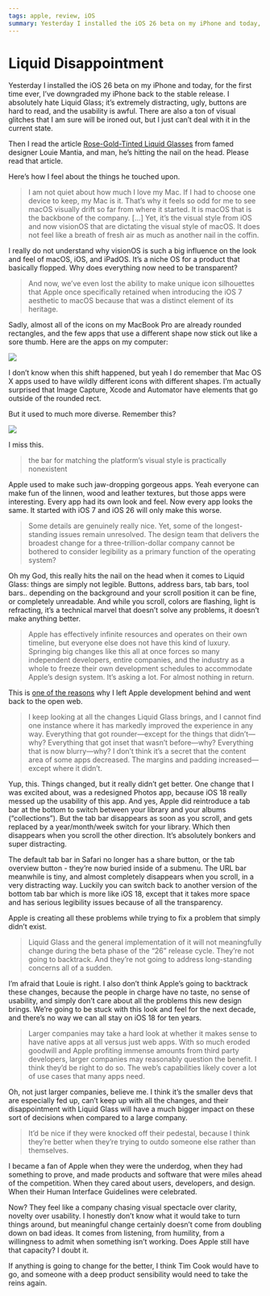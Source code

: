 ```yaml
---
tags: apple, review, iOS
summary: Yesterday I installed the iOS 26 beta on my iPhone and today, for the first time ever, I’ve downgraded my iPhone back to the stable release.
---
```


# Liquid Disappointment

Yesterday I installed the iOS 26 beta on my iPhone and today, for the first time ever, I’ve downgraded my iPhone back to the stable release. I absolutely hate Liquid Glass; it’s extremely distracting, ugly, buttons are hard to read, and the usability is awful. There are also a ton of visual glitches that I am sure will be ironed out, but I just can’t deal with it in the current state.

Then I read the article [Rose-Gold-Tinted Liquid Glasses](https://lmnt.me/blog/rose-gold-tinted-liquid-glasses.html) from famed designer Louie Mantia, and man, he’s hitting the nail on the head. Please read that article.

Here’s how I feel about the things he touched upon.

> I am not quiet about how much I love my Mac. If I had to choose one device to keep, my Mac is it. That’s why it feels so odd for me to see macOS visually drift so far from where it started. It is macOS that is the backbone of the company. [...] Yet, it’s the visual style from iOS and now visionOS that are dictating the visual style of macOS. It does not feel like a breath of fresh air as much as another nail in the coffin.

I really do not understand why visionOS is such a big influence on the look and feel of macOS, iOS, and iPadOS. It’s a niche OS for a product that basically flopped. Why does everything now need to be transparent?

> And now, we’ve even lost the ability to make unique icon silhouettes that Apple once specifically retained when introducing the iOS 7 aesthetic to macOS because that was a distinct element of its heritage.

Sadly, almost all of the icons on my MacBook Pro are already rounded rectangles, and the few apps that use a different shape now stick out like a sore thumb. Here are the apps on my computer:

![](/articles/images/app-icons.png)

I don’t know when this shift happened, but yeah I do remember that Mac OS X apps used to have wildly different icons with different shapes. I’m actually surprised that Image Capture, Xcode and Automator have elements that go outside of the rounded rect.

But it used to much more diverse. Remember this?

![](/articles/images/mavericks-dock.png)

I miss this.

> the bar for matching the platform’s visual style is practically nonexistent

Apple used to make such jaw-dropping gorgeous apps. Yeah everyone can make fun of the linnen, wood and leather textures, but those apps were interesting. Every app had its own look and feel. Now every app looks the same. It started with iOS 7 and iOS 26 will only make this worse.

> Some details are genuinely really nice. Yet, some of the longest-standing issues remain unresolved. The design team that delivers the broadest change for a three-trillion-dollar company cannot be bothered to consider legibility as a primary function of the operating system?

Oh my God, this really hits the nail on the head when it comes to Liquid Glass: things are simply not legible. Buttons, address bars, tab bars, tool bars.. depending on the background and your scroll position it can be fine, or completely unreadable. And while you scroll, colors are flashing, light is refracting, it’s a technical marvel that doesn’t solve any problems, it doesn’t make anything better.

> Apple has effectively infinite resources and operates on their own timeline, but everyone else does not have this kind of luxury. Springing big changes like this all at once forces so many independent developers, entire companies, and the industry as a whole to freeze their own development schedules to accommodate Apple’s design system. It’s asking a lot. For almost nothing in return.

This is [one of the reasons](/articles/2025/thoughts-on-apple/) why I left Apple development behind and went back to the open web. 

> I keep looking at all the changes Liquid Glass brings, and I cannot find one instance where it has markedly improved the experience in any way. Everything that got rounder—except for the things that didn’t—why? Everything that got inset that wasn’t before—why? Everything that is now blurry—why? I don’t think it’s a secret that the content area of some apps decreased. The margins and padding increased—except where it didn’t.

Yup, this. Things changed, but it really didn’t get better. One change that I was excited about, was a redesigned Photos app, because iOS 18 really messed up the usability of this app. And yes, Apple did reintroduce a tab bar at the bottom to switch between your library and your albums (“collections”). But the tab bar disappears as soon as you scroll, and gets replaced by a year/month/week switch for your library. Which then disappears when you scroll the other direction. It’s absolutely bonkers and super distracting.

The default tab bar in Safari no longer has a share button, or the tab overview button - they’re now buried inside of a submenu. The URL bar meanwhile is tiny, and almost completely disappears when you scroll, in a very distracting way. Luckily you can switch back to another version of the bottom tab bar which is more like iOS 18, except that it takes more space and has serious legibility issues because of all the transparency.

Apple is creating all these problems while trying to fix a problem that simply didn’t exist.

> Liquid Glass and the general implementation of it will not meaningfully change during the beta phase of the “26” release cycle. They’re not going to backtrack. And they’re not going to address long-standing concerns all of a sudden.

I’m afraid that Louie is right. I also don’t think Apple’s going to backtrack these changes, because the people in charge have no taste, no sense of usability, and simply don’t care about all the problems this new design brings. We’re going to be stuck with this look and feel for the next decade, and there’s no way we can all stay on iOS 18 for ten years.

> Larger companies may take a hard look at whether it makes sense to have native apps at all versus just web apps. With so much eroded goodwill and Apple profiting immense amounts from third party developers, larger companies may reasonably question the benefit. I think they’d be right to do so. The web’s capabilities likely cover a lot of use cases that many apps need.

Oh, not just larger companies, believe me. I think it’s the smaller devs that are especially fed up, can’t keep up with all the changes, and their disappointment with Liquid Glass will have a much bigger impact on these sort of decisions when compared to a large company.

> It’d be nice if they were knocked off their pedestal, because I think they’re better when they’re trying to outdo someone else rather than themselves.

I became a fan of Apple when they were the underdog, when they had something to prove, and made products and software that were miles ahead of the competition. When they cared about users, developers, and design. When their Human Interface Guidelines were celebrated.

Now? They feel like a company chasing visual spectacle over clarity, novelty over usability. I honestly don’t know what it would take to turn things around, but meaningful change certainly doesn’t come from doubling down on bad ideas. It comes from listening, from humility, from a willingness to admit when something isn’t working. Does Apple still have that capacity? I doubt it.

If anything is going to change for the better, I think Tim Cook would have to go, and someone with a deep product sensibility would need to take the reins again.